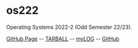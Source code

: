 # os222
Operating Systems 2022-2 (Odd Semester 22/23).

[GitHub Page](https://emyr298.github.io/os222/) -- [TARBALL](https://emyr298.github.io/os222/SandBox/emyr298.tar.xz) -- [myLOG](https://github.com/Emyr298/os222/blob/main/TXT/mylog.txt) -- [GitHub](https://github.com/Emyr298/os222)
